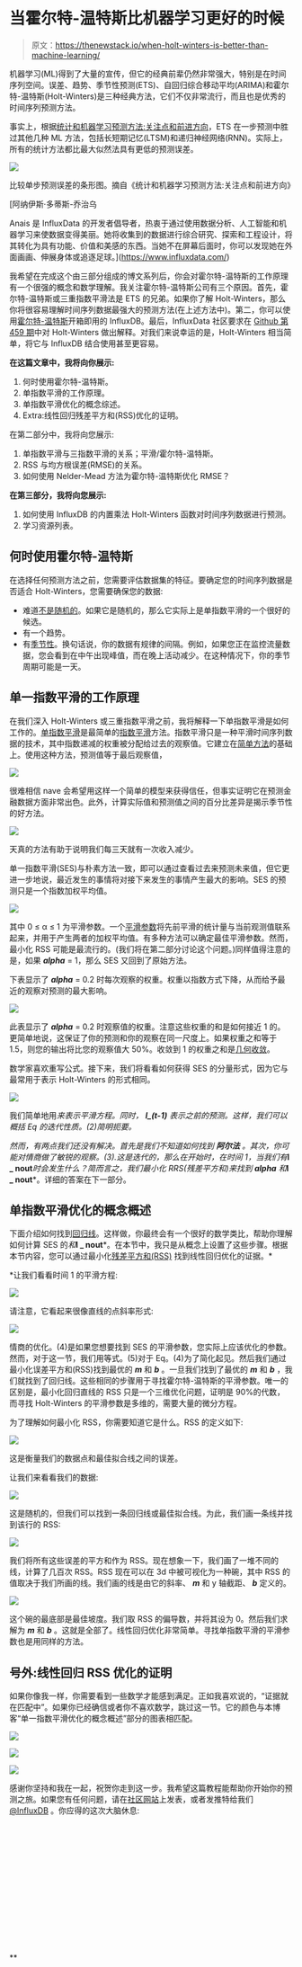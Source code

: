 # 当霍尔特-温特斯比机器学习更好的时候

> 原文：<https://thenewstack.io/when-holt-winters-is-better-than-machine-learning/>

机器学习(ML)得到了大量的宣传，但它的经典前辈仍然非常强大，特别是在时间序列空间。误差、趋势、季节性预测(ETS)、自回归综合移动平均(ARIMA)和霍尔特-温特斯(Holt-Winters)是三种经典方法，它们不仅非常流行，而且也是优秀的时间序列预测方法。

事实上，根据[统计和机器学习预测方法:关注点和前进方向](http://journals.plos.org/plosone/article?id=10.1371/journal.pone.0194889)，ETS 在一步预测中胜过其他几种 ML 方法，包括长短期记忆(LTSM)和递归神经网络(RNN)。实际上，所有的统计方法都比最大似然法具有更低的预测误差。

![](img/c86558c50554876edfa159c1276c10be.png)

比较单步预测误差的条形图。摘自《统计和机器学习预测方法:关注点和前进方向》

 [阿纳伊斯·多蒂斯-乔治乌

Anais 是 InfluxData 的开发者倡导者，热衷于通过使用数据分析、人工智能和机器学习来使数据变得美丽。她将收集到的数据进行综合研究、探索和工程设计，将其转化为具有功能、价值和美感的东西。当她不在屏幕后面时，你可以发现她在外面画画、伸展身体或追逐足球。](https://www.influxdata.com/) 

我希望在完成这个由三部分组成的博文系列后，你会对霍尔特-温特斯的工作原理有一个很强的概念和数学理解。我关注霍尔特-温特斯公司有三个原因。首先，霍尔特-温特斯或三重指数平滑法是 ETS 的兄弟。如果你了解 Holt-Winters，那么你将很容易理解时间序列数据最强大的预测方法(在上述方法中)。第二，你可以使用[霍尔特-温特斯](https://docs.influxdata.com/influxdb/v1.7/query_language/functions/#holt-winters)开箱即用的 InfluxDB。最后，InfluxData 社区要求在 [Github 第 459 期](https://github.com/influxdata/docs.influxdata.com/issues/459)中对 Holt-Winters 做出解释。对我们来说幸运的是，Holt-Winters 相当简单，将它与 InfluxDB 结合使用甚至更容易。

**在这篇文章中，我将向你展示:**

1.  何时使用霍尔特-温特斯。
2.  单指数平滑的工作原理。
3.  单指数平滑优化的概念综述。
4.  Extra:线性回归残差平方和(RSS)优化的证明。

在第二部分中，我将向您展示:

1.  单指数平滑与三指数平滑的关系；平滑/霍尔特-温特斯。
2.  RSS 与均方根误差(RMSE)的关系。
3.  如何使用 Nelder-Mead 方法为霍尔特-温特斯优化 RMSE？

**在第三部分，我将向您展示:**

1.  如何使用 InfluxDB 的内置乘法 Holt-Winters 函数对时间序列数据进行预测。
2.  学习资源列表。

## **何时使用霍尔特-温特斯**

在选择任何预测方法之前，您需要评估数据集的特征。要确定您的时间序列数据是否适合 Holt-Winters，您需要确保您的数据:

*   难道[不是随机的](https://en.wikipedia.org/wiki/Stochastic_process)。如果它是随机的，那么它实际上是单指数平滑的一个很好的候选。
*   有一个趋势。
*   有[季节性](https://en.wikipedia.org/wiki/Seasonality)。换句话说，你的数据有规律的间隔。例如，如果您正在监控流量数据，您会看到在中午出现峰值，而在晚上活动减少。在这种情况下，你的季节周期可能是一天。

## **单一指数平滑的工作原理**

在我们深入 Holt-Winters 或三重指数平滑之前，我将解释一下单指数平滑是如何工作的。[单指数平滑](https://en.wikipedia.org/wiki/Exponential_smoothing)是最简单的[指数平滑](https://en.wikipedia.org/wiki/Exponential_smoothing)方法。指数平滑只是一种平滑时间序列数据的技术，其中指数递减的权重被分配给过去的观察值。它建立在[简单方法](https://en.wikipedia.org/wiki/Forecasting#Na%C3%AFve_approach)的基础上。使用这种方法，预测值等于最后观察值，

![](img/e38e065470d8a026b32e613d4c7ec932.png)

很难相信 nave 会希望用这样一个简单的模型来获得信任，但事实证明它在预测金融数据方面非常出色。此外，计算实际值和预测值之间的百分比差异是揭示季节性的好方法。

![](img/89c761261ab4ab54708056dbd067421a.png)

天真的方法有助于说明我们每三天就有一次收入减少。

单一指数平滑(SES)与朴素方法一致，即可以通过查看过去来预测未来值，但它更进一步地说，最近发生的事情将对接下来发生的事情产生最大的影响。SES 的预测只是一个指数加权平均值。

![](img/42038a1e1bab6a219db8bc0f87556251.png)

其中 0 ≤ α ≤ 1 为平滑参数。一个[平滑参数](https://en.wikipedia.org/wiki/Exponential_smoothing#Background)将先前平滑的统计量与当前观测值联系起来，并用于产生两者的加权平均值。有多种方法可以确定最佳平滑参数。然而，最小化 RSS 可能是最流行的。(我们将在第二部分讨论这个问题。)同样值得注意的是，如果 ***alpha*** = 1，那么 SES 又回到了原始方法。

下表显示了 ***alpha*** = 0.2 时每次观察的权重。权重以指数方式下降，从而给予最近的观察对预测的最大影响。

![](img/08435a9e5738ac0c7149a811da48c7b5.png)

此表显示了 ***alpha*** = 0.2 时观察值的权重。注意这些权重的和是如何接近 1 的。更简单地说，这保证了你的预测和你的观察在同一尺度上。如果权重之和等于 1.5，则您的输出将比您的观察值大 50%。收敛到 1 的权重之和是[几何收敛](http://tutorial.math.lamar.edu/Classes/CalcII/Series_Special.aspx)。

数学家喜欢重写公式。接下来，我们将看看如何获得 SES 的分量形式，因为它与最常用于表示 Holt-Winters 的形式相同。

![](img/3ae44f3a89a5ea394bdf088482d3b5f2.png)

我们简单地用*来表示平滑方程。同时， ***l_(t-1)*** 表示之前的预测。这样，我们可以概括 Eq 的迭代性质。(2)简明扼要。*

 *然而，有两点我们还没有解决。首先是我们不知道如何找到 ***阿尔法*** 。其次，你可能对情商做了敏锐的观察。(3).这是迭代的，那么在开始时，在时间 1，当我们有***l _ nout***时会发生什么？简而言之，我们最小化 RRS(残差平方和)来找到 ***alpha*** 和***l _ nout***。详细的答案在下一部分。

## **单指数平滑优化的概念概述**

下面介绍如何找到[回归线](https://en.wikipedia.org/wiki/Linear_regression)。这样做，你最终会有一个很好的数学类比，帮助你理解如何计算 SES 的*和***l _ nout***。在本节中，我只是从概念上设置了这些步骤。根据本节内容，您可以通过最小化[残差平方和(RSS)](https://en.wikipedia.org/wiki/Residual_sum_of_squares) 找到线性回归优化的证据。*

 *让我们看看时间 1 的平滑方程:

![](img/1e255bfd493d43d9809324c59390b13b.png)

请注意，它看起来很像直线的点斜率形式:

![](img/30065095c923445d3cefb8933243d359.png)

情商的优化。(4)是如果您想要找到 SES 的平滑参数，您实际上应该优化的参数。然而，对于这一节，我们用等式。(5)对于 Eq。(4)为了简化起见。然后我们通过最小化误差平方和(RSS)找到最优的 ***m*** 和 ***b*** 。一旦我们找到了最优的 ***m*** 和 ***b*** ，我们就找到了回归线。这些相同的步骤用于寻找霍尔特-温特斯的平滑参数。唯一的区别是，最小化回归直线的 RSS 只是一个三维优化问题，证明是 90%的代数，而寻找 Holt-Winters 的平滑参数是多维的，需要大量的微分方程。

为了理解如何最小化 RSS，你需要知道它是什么。RSS 的定义如下:

![](img/f7ba75f0d6315653c790f1176b3a5308.png)

这是衡量我们的数据点和最佳拟合线之间的误差。

让我们来看看我们的数据:

![](img/ad7cb182d25e7c24ad6253d5938d4d66.png)

这是随机的，但我们可以找到一条回归线或最佳拟合线。为此，我们画一条线并找到该行的 RSS:

![](img/ec0cab8f0820817cc96a3d2d54ebb755.png)

我们将所有这些误差的平方和作为 RSS。现在想象一下，我们画了一堆不同的线，计算了几百次 RSS。RSS 现在可以在 3d 中被可视化为一种碗，其中 RSS 的值取决于我们所画的线。我们画的线是由它的斜率、 ***m*** 和 y 轴截距、 ***b*** 定义的。

![](img/2a6992ca2773ad4db10e2f6c9f5de546.png)

这个碗的最底部是最佳坡度。我们取 RSS 的偏导数，并将其设为 0。然后我们求解为 ***m*** 和 ***b*** 。这就是全部了。线性回归优化非常简单。寻找单指数平滑的平滑参数也是用同样的方法。

## **号外:线性回归 RSS 优化的证明**

如果你像我一样，你需要看到一些数学才能感到满足。正如我喜欢说的，“证据就在匹配中”。如果你已经确信或者你不喜欢数学，跳过这一节。它的颜色与本博客“单一指数平滑优化的概念概述”部分的图表相匹配。

![](img/cb8fb1cdae04a5b5fe1dbc800b0c7ac0.png)

![](img/4ce5ba33f55208c7efcd4d5449d4bcb0.png)

![](img/dd476c756e12daa49bac286c57a0d075.png)

感谢你坚持和我在一起，祝贺你走到这一步。我希望这篇教程能帮助你开始你的预测之旅。如果您有任何问题，请在[社区网站](https://community.influxdata.com/)上发表，或者发推特给我们 [@InfluxDB](https://twitter.com/InfluxDB) 。你应得的这次大脑休息:

<svg xmlns:xlink="http://www.w3.org/1999/xlink" viewBox="0 0 68 31" version="1.1"><title>Group</title> <desc>Created with Sketch.</desc></svg>**